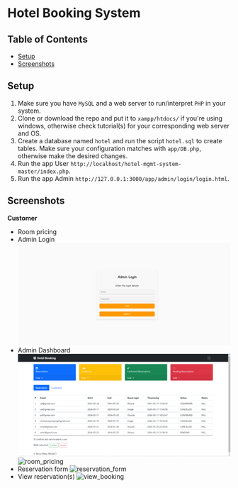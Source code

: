# Hotel Booking System
## Table of Contents
- [Setup](#setup)
- [Screenshots](#screenshots)


## Setup
1. Make sure you have `MySQL` and a web server to run/interpret `PHP` in your system.
2. Clone or download the repo and put it to `xampp/htdocs/` if you're using windows, otherwise check tutorial(s) for your corresponding web server and OS. 
3. Create a database named `hotel` and run the script `hotel.sql` to create tables. Make sure your configuration matches with `app/DB.php`, otherwise make the desired changes.
4. Run the app User `http://localhost/hotel-mgmt-system-master/index.php`.
5. Run the app Admin `http://127.0.0.1:3000/app/admin/login/login.html`.
 

## Screenshots
**Customer**
- Room pricing
- Admin Login
![login](https://github.com/Utpal7561/Hotel-Booking-System/blob/main/screenshot/LOGIN%20ADMIN.png)
- Admin Dashboard
![dashboard](https://github.com/Utpal7561/Hotel-Booking-System/blob/main/screenshot/ADMIN.png)
![room_pricing](https://user-images.githubusercontent.com/5623994/51089111-f0131a00-1735-11e9-8758-847091e9b68e.PNG)
- Reservation form
![reservation_form](https://user-images.githubusercontent.com/5623994/51089124-218be580-1736-11e9-9400-3cfd5454fe56.PNG)
- View reservation(s)
![view_booking](https://user-images.githubusercontent.com/5623994/51089133-38cad300-1736-11e9-857a-64f9956b9f17.PNG)






